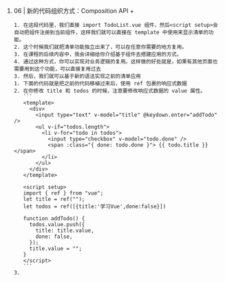 1. 06 | 新的代码组织方式：Composition API + <script setup> 到底好在哪里？
   1. Composition API 可以让我们更好地组织代码结构，而让你感到好奇的<script setup>本质上是以一种更精简的方式来书写 Composition API 
   2. Composition API 和<script setup> 上手
      1. 首先，我们打开项目文件夹下面的 src 下的 components 目录，新建一个 Todolist.vue ，并在这个文件里写出下面的代码：
          ```
          <template>
            <div>
              <h1 @click="add">{{count}}</h1>
            </div>
          </template>

          <script setup>
          import { ref } from "vue";
          let count = ref(1)
          function add(){
              count.value++
          }
          </script>

          <style>
          h1 {
            color: red;
          }
          </style>
          ```
         1. 在上述代码中，我们使用 template 标签放置模板、script 标签放置逻辑代码，并且用 setup 标记我们使用<script setup>的语法，style 标签放置 CSS 样式。
         2. 从具体效果上看，这段代码实现了一个累加器
            1. 在 <script setup> 语法中，我们使用引入的 ref 函数包裹数字，返回的 count 变量就是响应式的数据，使用 add 函数实现数字的修改
            2. 需要注意的是，对于 ref 返回的响应式数据，我们需要修改 .value 才能生效
            3. 在 <script setup> 标签内定义的变量和函数，都可以在模板中直接使用
      2. 实现累加器以后，我们再回到 src/pages/Home.vue 组件中，使用如下代码显示清单应用。
         ```
        <template>
            <h1>这是首页</h1>
            <TodoList />    
        </template>

        <script setup>
        import TodoList from '../components/TodoList.vue'
        </script>
         ```
         1. 在这段代码里，我们直接 import TodoList.vue 组件，然后<script setup>会自动把组件注册到当前组件，这样我们就可以直接在 template 中使用来显示清单的功能。
         2. 这个时候我们就把清单功能独立出来了，可以在任意你需要的地方复用。
         3. 在课程的后续内容中，我会详细给你介绍基于组件去搭建应用的方式。
         4. 通过这种方式，你可以实现对业务逻辑的复用。这样做的好处就是，如果有其他页面也需要用到这个功能，可以直接复用过去
      3. 然后，我们就可以基于新的语法实现之前的清单应用
         1. 下面的代码就是把之前的代码移植过来后，使用 ref 包裹的响应式数据
         2. 在你修改 title 和 todos 的时候，注意要修改响应式数据的 value 属性。
            ```
            <template>
              <div>
                <input type="text" v-model="title" @keydown.enter="addTodo" />
                <ul v-if="todos.length">
                  <li v-for="todo in todos">
                    <input type="checkbox" v-model="todo.done" />
                    <span :class="{ done: todo.done }"> {{ todo.title }}</span>
                  </li>
                </ul>
              </div>
            </template>

            <script setup>
            import { ref } from "vue";
            let title = ref("");
            let todos = ref([{title:'学习Vue',done:false}])

            function addTodo() {
              todos.value.push({
                title: title.value,
                done: false,
              });
              title.value = "";
            }
            </script>
            ```
         3. 